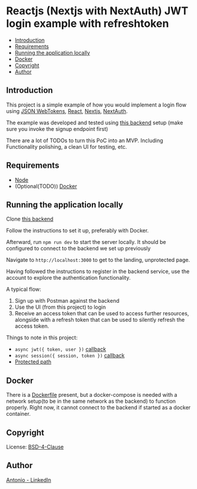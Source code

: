 # Reactjs (Nextjs with NextAuth) JWT login example with refreshtoken

* [Introduction](#introduction)
* [Requirements](#requirements)
* [Running the application locally](#running-the-application-locally)
* [Docker](#docker)
* [Copyright](#copyright)
* [Author](#author)

## Introduction

This project is a simple example of how you would implement a login flow
using [JSON WebTokens](https://jwt.io/), [React](https://react.dev/), [Nextjs](https://nextjs.org/), [NextAuth](https://next-auth.js.org/).

The example was developed and tested
using [this backend](https://github.com/stdNullPtr/SpringBoot-Authentication-Service-JWT)
setup (make sure you invoke the signup endpoint first)

There are a lot of TODOs to turn this PoC into an MVP. Including Functionality polishing, a clean UI for testing, etc.

## Requirements

- [Node](https://nodejs.org/en)
- (Optional(TODO)) [Docker](https://docs.docker.com/engine/install/)

## Running the application locally

Clone [this backend](https://github.com/stdNullPtr/SpringBoot-Authentication-Service-JWT)

Follow the instructions to set it up, preferably with Docker.

Afterward, run ```npm run dev``` to start the server locally.
It should be configured to connect to the backend we set up previously

Navigate to ```http://localhost:3000``` to get to the landing, unprotected page.

Having followed the instructions to register in the backend service, use the account to explore the authentication
functionality.

A typical flow:

1. Sign up with Postman against the backend
2. Use the UI (from this project) to login
3. Receive an access token that can be used to access further resources, alongside with a refresh token that can be used
   to silently refresh the access token.

Things to note in this project:
- ```async jwt({ token, user })``` [callback](src\app\api\auth\[...nextauth]\route.ts)
- ```async session({ session, token })``` [callback](src\app\api\auth\[...nextauth]\route.ts)
- [Protected path](src\app\profile\page.tsx)

## Docker

There is a [Dockerfile](Dockerfile) present, but a docker-compose is needed with a network setup(to be in the same
network as the backend) to function properly. Right now, it cannot connect to the backend if started as a docker
container.

## Copyright

License: [BSD-4-Clause](LICENSE)

## Author

[Antonio - LinkedIn](https://www.linkedin.com/in/antonio-lyubchev/)